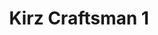 ---
title: 'Kirz Craftsman 1'
description: ''
credit: 'Place Holder'
style: 'Craftsman'
project: ''
type: 'photo'
pathToImage: '/gallery/kirz-craftsman-1.jpg'
alt: ''
width: '2160'
height: ''
...